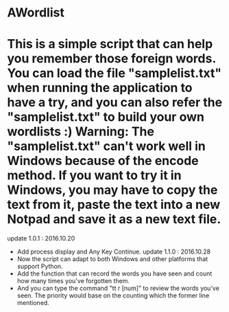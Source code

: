 # AWordlist
  This is a simple script that can help you remember those foreign words. You can load the file "samplelist.txt" when running the application to have a try, and you can also refer the "samplelist.txt" to build your own wordlists :)
  Warning: The "samplelist.txt" can't work well in Windows because of the encode method. If you want to try it in Windows, you may have to copy the text from it, paste the text into a new Notpad and save it as a new text file.
==============================================================================
update 1.0.1 : 2016.10.20
  - Add process display and Any Key Continue.
update 1.1.0 : 2016.10.28
  - Now the script can adapt to both Windows and other platforms that support Python.
  - Add the function that can record the words you have seen and count how many times you've forgotten them. 
  - And you can type the command "tt r [num]" to review the words you've seen. The priority would base on the counting which the former line mentioned.
